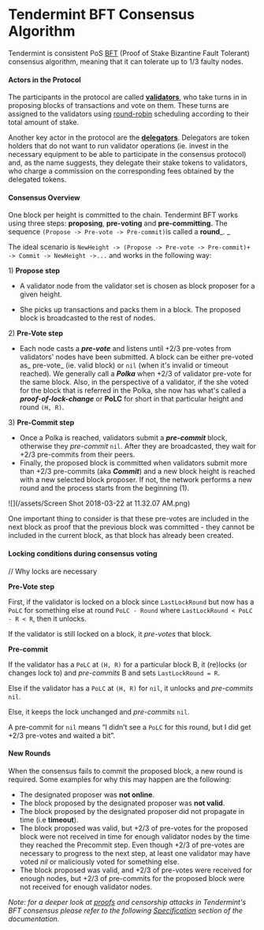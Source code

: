 # Tendermint BFT Consensus Algorithm

Tendermint is consistent PoS [BFT](https://en.wikipedia.org/wiki/Byzantine_fault_tolerance) \(Proof of Stake Bizantine Fault Tolerant\) consensus algorithm, meaning that it can tolerate up to 1/3 faulty nodes.

#### Actors in the Protocol

The participants in the protocol are called [**validators**](https://cosmos.network/staking/validators), who take turns in in proposing blocks of transactions and vote on them. These turns are assigned to the validators using [round-robin](https://en.wikipedia.org/wiki/Round-robin_scheduling) scheduling according to their total amount of stake.

Another key actor in the protocol are the [**delegators**](https://cosmos.network/staking/delegators). Delegators are token holders that do not want to run validator operations \(ie. invest in the necessary equipment to be able to participate in the consensus protocol\) and, as the name suggests, they delegate their stake tokens to validators, who charge a commission on the corresponding fees obtained by the delegated tokens.

#### Consensus Overview

One block per height is committed to the chain. Tendermint BFT works using three steps: **proposing**, **pre-voting** and **pre-committing.** The sequence `(Propose -> Pre-vote -> Pre-commit)`is called a **round**_. _

The ideal scenario is `NewHeight -> (Propose -> Pre-vote -> Pre-commit)+ -> Commit -> NewHeight ->...` and works in the following way:

1\) **Propose step**

* A validator node from the validator set is chosen as block proposer for a given height.

* She picks up transactions and packs them in a block. The proposed block is broadcasted to the rest of nodes.

2\) **Pre-Vote step**

* Each node casts a _**pre-vote**_ and listens until +2/3 pre-votes from validators' nodes have been submitted. A block can be either pre-voted as_ pre-vote_ \(ie. valid block\) or `nil` \(when it's invalid or timeout reached\). We generally call a _**Polka**_ when +2/3 of validator pre-vote for the same block. Also, in the perspective of a validator, if the she voted for the block that is referred in the Polka, she now has what's called a _**proof-of-lock-change**_ or **PoLC** for short in that particular height and round
`(H, R)`.

3\) **Pre-Commit step**

* Once a Polka is reached, validators submit a _**pre-commit**_ block, otherwise they _pre-commit_ `nil`. After they are broadcasted, they wait for +2/3 pre-commits from their peers.
* Finally, the proposed block is committed when validators submit more than +2/3 pre-commits \(aka _**Commit**_\) and a new block height is reached with a new selected block proposer. If not, the network performs a new round and the process starts from the beginning \(1\).

![](/assets/Screen Shot 2018-03-22 at 11.32.07 AM.png)

One important thing to consider is that these pre-votes are included in the next block as proof that the previous block was committed - they cannot be included in the current block, as that block has already been created.

#### Locking conditions during consensus voting

// Why locks are necessary

**Pre-Vote step**

First, if the validator is locked on a block since `LastLockRound` but now has a `PoLC` for something else at round `PoLC - Round` where `LastLockRound < PoLC - R < R`, then it unlocks.

If the validator is still locked on a block, it _pre-votes_ that block.

**Pre-commit**

If the validator has a `PoLC` at `(H, R)` for a particular block B, it \(re\)locks \(or changes lock to\) and _pre-commits_ B and sets `LastLockRound = R`.

Else if the validator has a `PoLC` at `(H, R)` for `nil`, it unlocks and _pre-commits_ `nil`.

Else, it keeps the lock unchanged and _pre-commits_ `nil`.

A pre-commit for `nil` means “I didn’t see a `PoLC` for this round, but I did get +2/3 pre-votes and waited a bit”.

#### New Rounds

When the consensus fails to commit the proposed block, a new round is required. Some examples for why this may happen are the following:

* The designated proposer was **not online**.
* The block proposed by the designated proposer was **not valid**.
* The block proposed by the designated proposer did not propagate in time \(i.e **timeout**\).
* The block proposed was valid, but +2/3 of pre-votes for the proposed block were not received in time for enough validator nodes by the time they reached the Precommit step. Even though +2/3 of pre-votes are necessary to progress to the next step, at least one validator may have voted _nil_ or maliciously voted for something else.
* The block proposed was valid, and +2/3 of pre-votes were received for enough nodes, but +2/3 of pre-commits for the proposed block were not received for enough validator nodes.

_Note: for a deeper look at _[_proofs_](https://tendermint.readthedocs.io/en/master/specification/byzantine-consensus-algorithm.html#proofs)_ and censorship attacks in Tendermint's BFT consensus please refer to the following _[_Specification_](https://tendermint.readthedocs.io/en/master/specification.html)_ section of the documentation._

####
